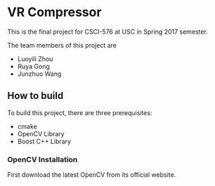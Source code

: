 # VR Compressor

This is the final project for CSCI-576 at USC in Spring 2017 semester.

The team members of this project are
* Luoyili Zhou
* Ruya Gong
* Junzhuo Wang

## How to build
To build this project, there are three prerequisites:
* cmake
* OpenCV Library
* Boost C++ Library

### OpenCV Installation

First download the latest OpenCV from its official website. 